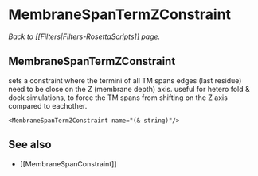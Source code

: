 # MembraneSpanTermZConstraint
*Back to [[Filters|Filters-RosettaScripts]] page.*
## MembraneSpanTermZConstraint

sets a constraint where the termini of all TM spans edges (last residue) need to be close on the Z (membrane depth) axis. 
useful for hetero fold & dock simulations, to force the TM spans from shifting on the Z axis compared to eachother.
```
<MembraneSpanTermZConstraint name="(& string)"/>
```
## See also

* [[MembraneSpanConstraint]]